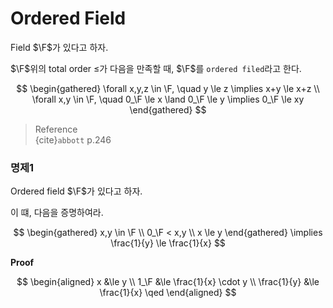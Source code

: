 # Ordered Field
Field $\F$가 있다고 하자.

$\F$위의 total order $\le$가 다음을 만족할 때, $\F$를 `ordered filed`라고 한다.

$$ \begin{gathered} \forall x,y,z \in \F, \quad y \le z \implies x+y \le x+z \\ \forall x,y \in \F, \quad 0_\F \le x \land 0_\F \le y \implies 0_\F \le xy \end{gathered} $$

> Reference  
> {cite}`abbott` p.246

### 명제1
Ordered field $\F$가 있다고 하자.

이 떄, 다음을 증명하여라.

$$ \begin{gathered} x,y \in \F \\ 0_\F < x,y \\ x \le y \end{gathered} \implies \frac{1}{y} \le \frac{1}{x} $$

**Proof**

$$ \begin{aligned} x &\le y \\ 1_\F &\le \frac{1}{x} \cdot y \\ \frac{1}{y} &\le \frac{1}{x} \qed \end{aligned} $$